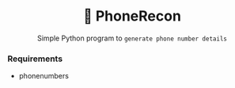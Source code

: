 <div align="center">

# :iphone: PhoneRecon
Simple Python program to ```generate phone number details```

</div>


### Requirements
- phonenumbers
